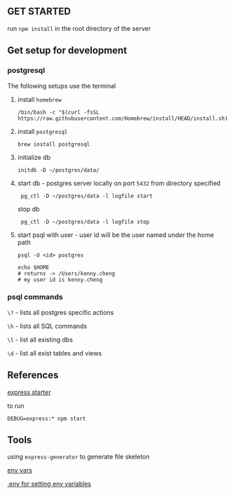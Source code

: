 ## GET STARTED
run `npm install` in the root directory of the server

## Get setup for development
### postgresql
The following setups use the terminal
1. install `homebrew`
    ```
    /bin/bash -c "$(curl -fsSL https://raw.githubusercontent.com/Homebrew/install/HEAD/install.sh)"
    ```
2. install `postgresql`
    ```
    brew install postgresql
    ```
3. initialize db
    ```
    initdb -D ~/postgres/data/
    ```
4. start db - postgres server locally on port `5432` from directory specified
    ```
     pg_ctl -D ~/postgres/data -l logfile start
    ```
    stop db
    ```
     pg_ctl -D ~/postgres/data -l logfile stop
    ```
5. start psql with user - user id will be the user named under the home path
    ```
    psql -U <id> postgres
    ```

    ```
    echo $HOME
    # returns -> /Users/kenny.cheng
    # my user id is kenny.cheng
    ```

### psql commands
`\?` - lists all postgres specific actions

`\h` - lists all SQL commands

`\l` - list all existing dbs

`\d` - list all exist tables and views

## References
[express starter](https://expressjs.com/en/starter/installing.html)

to run
```
DEBUG=express:* npm start
```




## Tools
using `express-generator` to generate file skeleton

[env vars](https://stackoverflow.com/questions/22312671/setting-environment-variables-for-node-to-retrieve)

[.env for setting env variables](https://github.com/motdotla/dotenv)


